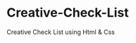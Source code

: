 # Creative-Check-List
<a herf="https://muhammed-safwat.github.io/Creative-Check-List/"> Creative Check List </a> using Html &amp; Css  
